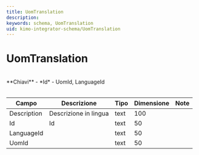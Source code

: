 ```yaml
---
title: UomTranslation
description:
keywords: schema, UomTranslation
uid: kimo-integrator-schema/UomTranslation
---
```


# UomTranslation

<br>
**Chiavi**
- *Id*
- UomId, LanguageId
<br><br>

| Campo | Descrizione | Tipo | Dimensione | Note |
| --- | --- | --- | --- | --- |
| Description | Descrizione in lingua | text | 100 |  |
| Id | Id | text | 50 |  |
| LanguageId |  | text | 50 |  |
| UomId |  | text | 50 |  |

